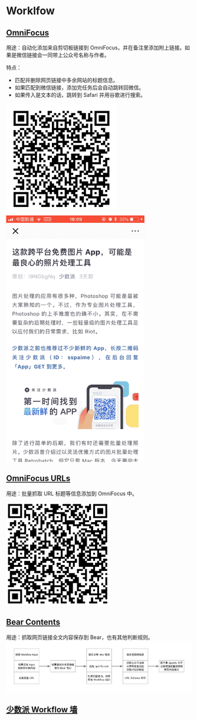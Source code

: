 # Worklfow
## [OmniFocus](https://workflow.is/workflows/0373c0fb66554d66a1b82200364ef3dc)
用途：自动化添加来自剪切板链接到 OmniFocus，并在备注里添加附上链接。如果是微信链接会一同带上公众号名称与作者。

特点：
- 匹配并删除网页链接中多余网站的标题信息。
- 如果匹配到微信链接，添加完任务后会自动跳转回微信。
- 如果传入是文本的话，跳转到 Safari 并用谷歌进行搜索。

![](/Workflow/PIC/OmniFocus.png)
<img src="/Workflow/PIC/OmniFocus.gif" width="375" height="667"/>

## [OmniFocus URLs](https://workflow.is/workflows/327d6900a61640bb86b9987b06029eca)
用途：批量抓取 URL 标题等信息添加到 OmniFocus 中。

![](/Workflow/PIC/OmniFocusURLs.png)

## [Bear Contents](https://workflow.is/workflows/d59b76b347bc4225abbd40de99646925)
用途：抓取网页链接全文内容保存到 Bear，也有其他判断规则。
![](/Workflow/PIC/BearWorkflow.png)

## [少数派 Workflow 墙](http://workflow.sspai.com/#/main/workflow)